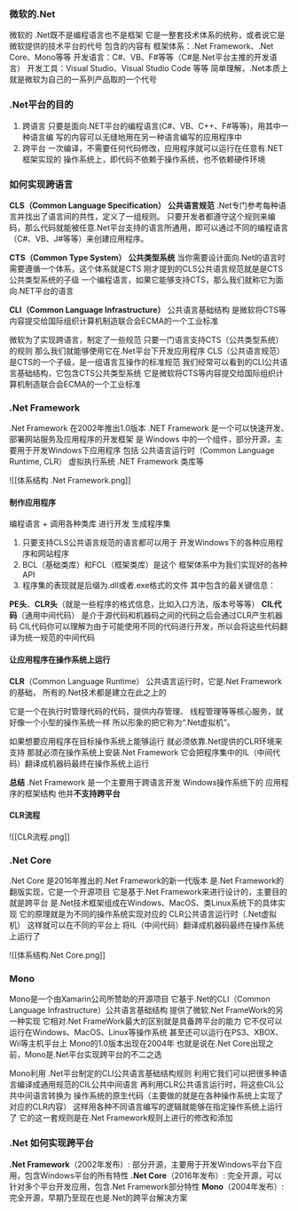 ### 微软的.Net

微软的 .Net既不是编程语言也不是框架
它是一整套技术体系的统称，或者说它是微软提供的技术平台的代号
包含的内容有
框架体系：.Net Framework、.Net Core、Mono等等
开发语言：C#、VB、F#等等（C#是.Net平台主推的开发语言）
开发工具：Visual Studio、Visual Studio Code 等等
简单理解，.Net本质上就是微软为自己的一系列产品取的一个代号

### .Net平台的目的

1. 跨语言
只要是面向.NET平台的编程语言(C#、VB、C++、F#等等)，用其中一种语言编
写的内容可以无缝地用在另一种语言编写的应用程序中
2. 跨平台
一次编译，不需要任何代码修改，应用程序就可以运行在任意有.NET框架实现的
操作系统上，即代码不依赖于操作系统，也不依赖硬件环境

### 如何实现跨语言

**CLS（Common Language Specification）**
**公共语言规范**
.Net专门参考每种语言并找出了语言间的共性，定义了一组规则。
只要开发者都遵守这个规则来编码，那么代码就能被任意.Net平台支持的语言所通用，即可以通过不同的编程语言（C#、VB、J#等等）来创建应用程序。

**CTS（Common Type System）**
**公共类型系统**
当你需要设计面向.Net的语言时需要遵循一个体系，这个体系就是CTS
刚才提到的CLS公共语言规范就是是CTS公共类型系统的子级
一个编程语言，如果它能够支持CTS，那么我们就称它为面向.NET平台的语言

**CLI（Common Language Infrastructure）**
公共语言基础结构
是微软将CTS等内容提交给国际组织计算机制造联合会ECMA的一个工业标准

微软为了实现跨语言，制定了一些规范
只要一门语言支持CTS（公共类型系统）的规则
那么我们就能够使用它在.Net平台下开发应用程序
CLS（公共语言规范）是CTS的一个子级，是一组语言互操作的标准规范
我们经常可以看到的CLI公共语言基础结构，它包含CTS公共类型系统
它是微软将CTS等内容提交给国际组织计算机制造联合会ECMA的一个工业标准

### .Net Framework

.Net Framework 在2002年推出1.0版本
.NET Framework 是一个可以快速开发、部署网站服务及应用程序的开发框架
是 Windows 中的一个组件，部分开源，主要用于开发Windows下应用程序
包括
	公共语言运行时（Common Language Runtime, CLR）
	虚拟执行系统
	.NET Framework 类库等

![[体系结构 .Net Framework.png]]

#### 制作应用程序
编程语言 + 调用各种类库 进行开发 生成程序集
1. 只要支持CLS公共语言规范的语言都可以用于
开发Windows下的各种应用程序和网站程序
2. BCL（基础类库）和FCL（框架类库）是这个
框架体系中为我们实现好的各种API
3. 程序集的表现就是后缀为.dll或者.exe格式的文件
其中包含的最关键信息：

**PE头**、**CLR头**（就是一些程序的格式信息，比如入口方法，版本号等等）
**CIL代码**（通用中间代码）
	是介于源代码和机器码之间的代码之后会通过CLR产生机器码
	CIL代码你可以理解为由于可能使用不同的代码进行开发，所以会将这些代码翻译为统一规范的中间代码

#### 让应用程序在操作系统上运行
**CLR**（Common Language Runtime）
公共语言运行时，它是.Net Framework的基础，
所有的.Net技术都是建立在此之上的

它是一个在执行时管理代码的代码，提供内存管理、
线程管理等等核心服务，就好像一个小型的操作系统一样
所以形象的把它称为“.Net虚拟机”。

如果想要应用程序在目标操作系统上能够运行
就必须依靠.Net提供的CLR环境来支持
那就必须在操作系统上安装.Net Framework
它会把程序集中的IL（中间代码）翻译成机器码最终在操作系统上运行

**总结**
.Net Framework
是一个主要用于跨语言开发
Windows操作系统下的
应用程序的框架结构
他并**不支持跨平台**

#### CLR流程

![[CLR流程.png]]

### .Net Core

.Net Core 是2016年推出的.Net Framework的新一代版本
是.Net Framework的翻版实现，它是一个开源项目
它是基于.Net Framework来进行设计的，主要目的就是跨平台
是.Net技术框架组成在Windows、MacOS、类Linux系统下的具体实现
它的原理就是为不同的操作系统实现对应的
CLR公共语言运行时（.Net虚拟机）
这样就可以在不同的平台上
将IL（中间代码）翻译成机器码最终在操作系统上运行了

![[体系结构.Net Core.png]]

### Mono

Mono是一个由Xamarin公司所赞助的开源项目
它基于.Net的CLI（Common Language Infrastructure）公共语言基础结构
提供了微软.Net FrameWork的另一种实现
它相对.Net FrameWork最大的区别就是具备跨平台的能力
它不仅可以运行在Windows、MacOS、Linux等操作系统
甚至还可以运行在PS3、XBOX、Wii等主机平台上
Mono的1.0版本出现在2004年
也就是说在.Net Core出现之前，Mono是.Net平台实现跨平台的不二之选

Mono利用
.Net平台制定的CLI公共语言基础结构规则
利用它我们可以把很多种语言编译成通用规范的CIL公共中间语言
再利用CLR公共语言运行时，将这些CIL公共中间语言转换为
操作系统的原生代码（主要做的就是在各种操作系统上实现了对应的CLR内容）
这样用各种不同语言编写的逻辑就能够在指定操作系统上运行了
它的这一套规则是在.Net Framework规则上进行的修改和添加

### .Net 如何实现跨平台

**.Net Framework**（2002年发布）:
部分开源，主要用于开发Windows平台下应用，包含Windows平台的所有特性
**.Net Core**（2016年发布）:
完全开源，可以针对多个平台开发应用，包含.Net Framework部分特性
**Mono**（2004年发布）:
完全开源，早期乃至现在也是.Net的跨平台解决方案
